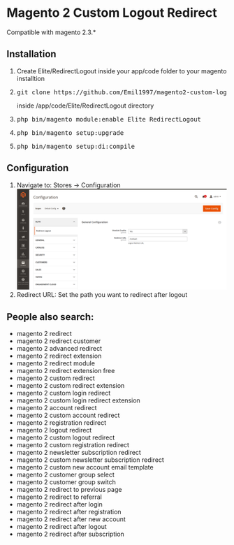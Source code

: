 <h1>Magento 2 Custom Logout Redirect</h1>
<p>Compatible with magento 2.3.*</p>

<h2>Installation</h2>
<ol>
	<li>Create Elite/RedirectLogout inside your app/code folder to your magento installtion</li>
	<li><pre>git clone https://github.com/Emil1997/magento2-custom-logout-redirect.git</pre> inside /app/code/Elite/RedirectLogout directory</li>
	<li><pre>php bin/magento module:enable Elite_RedirectLogout</pre></li>
	<li><pre>php bin/magento setup:upgrade</pre></li>
	<li><pre>php bin/magento setup:di:compile</pre></li>
</ol>

<h2>Configuration</h2>
<ol>
    <li>Navigate to: Stores -> Configuration <br> <img src="web/media/configuration.png"></li>
    <li>Redirect URL: Set the path you want to redirect after logout</li>
</ol>

<h2>People also search:</h2>
<ul>
	<li>magento 2 redirect</li>
	<li>magento 2 redirect customer</li>
	<li>magento 2 advanced redirect</li>
	<li>magento 2 redirect extension</li>
	<li>magento 2 redirect module</li>
	<li>magento 2 redirect extension free</li>
	<li>magento 2 custom redirect</li>
	<li>magento 2 custom redirect extension</li>
	<li>magento 2 custom login redirect</li>
	<li>magento 2 custom login redirect extension</li>
	<li>magento 2 account redirect</li>
	<li>magento 2 custom account redirect</li>
	<li>magento 2 registration redirect</li>
	<li>magento 2 logout redirect</li>
	<li>magento 2 custom logout redirect</li>
	<li>magento 2 custom registration redirect</li>
	<li>magento 2 newsletter subscription redirect</li>
	<li>magento 2 custom newsletter subscription redirect</li>
	<li>magento 2 custom new account email template</li>
	<li>magento 2 customer group select</li>
	<li>magento 2 customer group switch</li>
	<li>magento 2 redirect to previous page</li>
	<li>magento 2 redirect to referral</li>
	<li>magento 2 redirect after login</li>
	<li>magento 2 redirect after registration</li>
	<li>magento 2 redirect after new account</li>
	<li>magento 2 redirect after logout</li>
	<li>magento 2 redirect after subscription</li>
</ul>
